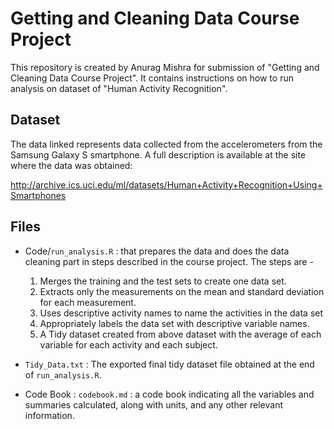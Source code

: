 # Getting and Cleaning Data Course Project
This repository is created by Anurag Mishra for submission of "Getting and Cleaning Data Course Project". It contains instructions on how to run analysis on dataset of "Human Activity Recognition".

## Dataset
The data linked represents data collected from the accelerometers from the Samsung Galaxy S smartphone. A full description is available at the site where the data was obtained:

<http://archive.ics.uci.edu/ml/datasets/Human+Activity+Recognition+Using+Smartphones>

## Files

- Code/`run_analysis.R` : that prepares the data and does the data cleaning part in steps described in the course project. The steps are -
  1. Merges the training and the test sets to create one data set.
  2. Extracts only the measurements on the mean and standard deviation for each measurement.
  3. Uses descriptive activity names to name the activities in the data set
  4. Appropriately labels the data set with descriptive variable names.
  5. A Tidy dataset created from above dataset with the average of each variable for each activity and each subject.

- `Tidy_Data.txt` : The exported final tidy dataset file obtained at the end of `run_analysis.R`.

- Code Book : `codebook.md` : a code book indicating all the variables and summaries calculated, along with units, and any other relevant information.
